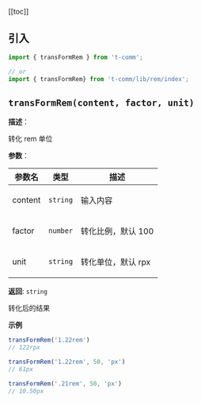 [[toc]]

<h2>引入</h2>

```ts
import { transFormRem } from 't-comm';

// or
import { transFormRem} from 't-comm/lib/rem/index';
```


## `transFormRem(content, factor, unit)` 


**描述**：<p>转化 rem 单位</p>

**参数**：


| 参数名 | 类型 | 描述 |
| --- | --- | --- |
| content | <code>string</code> | <p>输入内容</p> |
| factor | <code>number</code> | <p>转化比例，默认 100</p> |
| unit | <code>string</code> | <p>转化单位，默认 rpx</p> |

**返回**: <code>string</code><br>

<p>转化后的结果</p>

**示例**

```ts
transFormRem('1.22rem')
// 122rpx

transFormRem('1.22rem', 50, 'px')
// 61px

transFormRem('.21rem', 50, 'px')
// 10.50px
```
